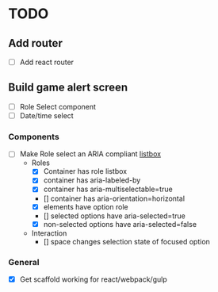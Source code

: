 # TODO

## Add router
- [ ] Add react router

## Build game alert screen
- [ ] Role Select component
- [ ] Date/time select

### Components
- [ ] Make Role select an ARIA compliant [listbox](https://www.w3.org/TR/wai-aria-practices/#Listbox)
  - Roles
    - [x] Container has role listbox
    - [x] container has aria-labeled-by
    - [x] container has aria-multiselectable=true
    - [] container has aria-orientation=horizontal
    - [x] elements have option role
    - [] selected options have aria-selected=true
    - [x] non-selected options have aria-selected=false
  - Interaction
    - [] space changes selection state of focused option
### General 
- [x] Get scaffold working for react/webpack/gulp

 